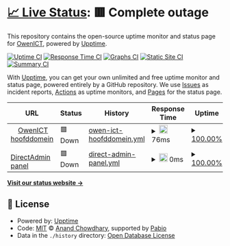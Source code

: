# [📈 Live Status](https://status.owenict.nl): <!--live status--> **🟥 Complete outage**

This repository contains the open-source uptime monitor and status page for [OwenICT](https://status.owenict.nl), powered by [Upptime](https://github.com/upptime/upptime).

[![Uptime CI](https://github.com/OwenICT/uptime-monitor/workflows/Uptime%20CI/badge.svg)](https://github.com/OwenICT/uptime-monitor/actions?query=workflow%3A%22Uptime+CI%22)
[![Response Time CI](https://github.com/OwenICT/uptime-monitor/workflows/Response%20Time%20CI/badge.svg)](https://github.com/OwenICT/uptime-monitor/actions?query=workflow%3A%22Response+Time+CI%22)
[![Graphs CI](https://github.com/OwenICT/uptime-monitor/workflows/Graphs%20CI/badge.svg)](https://github.com/OwenICT/uptime-monitor/actions?query=workflow%3A%22Graphs+CI%22)
[![Static Site CI](https://github.com/OwenICT/uptime-monitor/workflows/Static%20Site%20CI/badge.svg)](https://github.com/OwenICT/uptime-monitor/actions?query=workflow%3A%22Static+Site+CI%22)
[![Summary CI](https://github.com/OwenICT/uptime-monitor/workflows/Summary%20CI/badge.svg)](https://github.com/OwenICT/uptime-monitor/actions?query=workflow%3A%22Summary+CI%22)

With [Upptime](https://upptime.js.org), you can get your own unlimited and free uptime monitor and status page, powered entirely by a GitHub repository. We use [Issues](https://github.com/OwenICT/uptime-monitor/issues) as incident reports, [Actions](https://github.com/OwenICT/uptime-monitor/actions) as uptime monitors, and [Pages](https://status.owenict.nl) for the status page.

<!--start: status pages-->
<!-- This summary is generated by Upptime (https://github.com/upptime/upptime) -->
<!-- Do not edit this manually, your changes will be overwritten -->
<!-- prettier-ignore -->
| URL | Status | History | Response Time | Uptime |
| --- | ------ | ------- | ------------- | ------ |
| <img alt="" src="https://icons.duckduckgo.com/ip3/owenict.nl.ico" height="13"> [OwenICT hoofddomein](https://owenict.nl) | 🟥 Down | [owen-ict-hoofddomein.yml](https://github.com/owenict-monitor/upptime/commits/HEAD/history/owen-ict-hoofddomein.yml) | <details><summary><img alt="Response time graph" src="./graphs/owen-ict-hoofddomein/response-time-week.png" height="20"> 76ms</summary><br><a href="https://status.owenict.nl/history/owen-ict-hoofddomein"><img alt="Response time 76" src="https://img.shields.io/endpoint?url=https%3A%2F%2Fraw.githubusercontent.com%2Fowenict-monitor%2Fupptime%2FHEAD%2Fapi%2Fowen-ict-hoofddomein%2Fresponse-time.json"></a><br><a href="https://status.owenict.nl/history/owen-ict-hoofddomein"><img alt="24-hour response time 76" src="https://img.shields.io/endpoint?url=https%3A%2F%2Fraw.githubusercontent.com%2Fowenict-monitor%2Fupptime%2FHEAD%2Fapi%2Fowen-ict-hoofddomein%2Fresponse-time-day.json"></a><br><a href="https://status.owenict.nl/history/owen-ict-hoofddomein"><img alt="7-day response time 76" src="https://img.shields.io/endpoint?url=https%3A%2F%2Fraw.githubusercontent.com%2Fowenict-monitor%2Fupptime%2FHEAD%2Fapi%2Fowen-ict-hoofddomein%2Fresponse-time-week.json"></a><br><a href="https://status.owenict.nl/history/owen-ict-hoofddomein"><img alt="30-day response time 76" src="https://img.shields.io/endpoint?url=https%3A%2F%2Fraw.githubusercontent.com%2Fowenict-monitor%2Fupptime%2FHEAD%2Fapi%2Fowen-ict-hoofddomein%2Fresponse-time-month.json"></a><br><a href="https://status.owenict.nl/history/owen-ict-hoofddomein"><img alt="1-year response time 76" src="https://img.shields.io/endpoint?url=https%3A%2F%2Fraw.githubusercontent.com%2Fowenict-monitor%2Fupptime%2FHEAD%2Fapi%2Fowen-ict-hoofddomein%2Fresponse-time-year.json"></a></details> | <details><summary><a href="https://status.owenict.nl/history/owen-ict-hoofddomein">100.00%</a></summary><a href="https://status.owenict.nl/history/owen-ict-hoofddomein"><img alt="All-time uptime 100.00%" src="https://img.shields.io/endpoint?url=https%3A%2F%2Fraw.githubusercontent.com%2Fowenict-monitor%2Fupptime%2FHEAD%2Fapi%2Fowen-ict-hoofddomein%2Fuptime.json"></a><br><a href="https://status.owenict.nl/history/owen-ict-hoofddomein"><img alt="24-hour uptime 100.00%" src="https://img.shields.io/endpoint?url=https%3A%2F%2Fraw.githubusercontent.com%2Fowenict-monitor%2Fupptime%2FHEAD%2Fapi%2Fowen-ict-hoofddomein%2Fuptime-day.json"></a><br><a href="https://status.owenict.nl/history/owen-ict-hoofddomein"><img alt="7-day uptime 100.00%" src="https://img.shields.io/endpoint?url=https%3A%2F%2Fraw.githubusercontent.com%2Fowenict-monitor%2Fupptime%2FHEAD%2Fapi%2Fowen-ict-hoofddomein%2Fuptime-week.json"></a><br><a href="https://status.owenict.nl/history/owen-ict-hoofddomein"><img alt="30-day uptime 100.00%" src="https://img.shields.io/endpoint?url=https%3A%2F%2Fraw.githubusercontent.com%2Fowenict-monitor%2Fupptime%2FHEAD%2Fapi%2Fowen-ict-hoofddomein%2Fuptime-month.json"></a><br><a href="https://status.owenict.nl/history/owen-ict-hoofddomein"><img alt="1-year uptime 100.00%" src="https://img.shields.io/endpoint?url=https%3A%2F%2Fraw.githubusercontent.com%2Fowenict-monitor%2Fupptime%2FHEAD%2Fapi%2Fowen-ict-hoofddomein%2Fuptime-year.json"></a></details>
| <img alt="" src="https://icons.duckduckgo.com/ip3/wing-of-hoatzin.vertexzone.nl.ico" height="13"> [DirectAdmin panel](https://wing-of-hoatzin.vertexzone.nl:222) | 🟥 Down | [direct-admin-panel.yml](https://github.com/owenict-monitor/upptime/commits/HEAD/history/direct-admin-panel.yml) | <details><summary><img alt="Response time graph" src="./graphs/direct-admin-panel/response-time-week.png" height="20"> 0ms</summary><br><a href="https://status.owenict.nl/history/direct-admin-panel"><img alt="Response time 0" src="https://img.shields.io/endpoint?url=https%3A%2F%2Fraw.githubusercontent.com%2Fowenict-monitor%2Fupptime%2FHEAD%2Fapi%2Fdirect-admin-panel%2Fresponse-time.json"></a><br><a href="https://status.owenict.nl/history/direct-admin-panel"><img alt="24-hour response time 0" src="https://img.shields.io/endpoint?url=https%3A%2F%2Fraw.githubusercontent.com%2Fowenict-monitor%2Fupptime%2FHEAD%2Fapi%2Fdirect-admin-panel%2Fresponse-time-day.json"></a><br><a href="https://status.owenict.nl/history/direct-admin-panel"><img alt="7-day response time 0" src="https://img.shields.io/endpoint?url=https%3A%2F%2Fraw.githubusercontent.com%2Fowenict-monitor%2Fupptime%2FHEAD%2Fapi%2Fdirect-admin-panel%2Fresponse-time-week.json"></a><br><a href="https://status.owenict.nl/history/direct-admin-panel"><img alt="30-day response time 0" src="https://img.shields.io/endpoint?url=https%3A%2F%2Fraw.githubusercontent.com%2Fowenict-monitor%2Fupptime%2FHEAD%2Fapi%2Fdirect-admin-panel%2Fresponse-time-month.json"></a><br><a href="https://status.owenict.nl/history/direct-admin-panel"><img alt="1-year response time 0" src="https://img.shields.io/endpoint?url=https%3A%2F%2Fraw.githubusercontent.com%2Fowenict-monitor%2Fupptime%2FHEAD%2Fapi%2Fdirect-admin-panel%2Fresponse-time-year.json"></a></details> | <details><summary><a href="https://status.owenict.nl/history/direct-admin-panel">100.00%</a></summary><a href="https://status.owenict.nl/history/direct-admin-panel"><img alt="All-time uptime 100.00%" src="https://img.shields.io/endpoint?url=https%3A%2F%2Fraw.githubusercontent.com%2Fowenict-monitor%2Fupptime%2FHEAD%2Fapi%2Fdirect-admin-panel%2Fuptime.json"></a><br><a href="https://status.owenict.nl/history/direct-admin-panel"><img alt="24-hour uptime 100.00%" src="https://img.shields.io/endpoint?url=https%3A%2F%2Fraw.githubusercontent.com%2Fowenict-monitor%2Fupptime%2FHEAD%2Fapi%2Fdirect-admin-panel%2Fuptime-day.json"></a><br><a href="https://status.owenict.nl/history/direct-admin-panel"><img alt="7-day uptime 100.00%" src="https://img.shields.io/endpoint?url=https%3A%2F%2Fraw.githubusercontent.com%2Fowenict-monitor%2Fupptime%2FHEAD%2Fapi%2Fdirect-admin-panel%2Fuptime-week.json"></a><br><a href="https://status.owenict.nl/history/direct-admin-panel"><img alt="30-day uptime 100.00%" src="https://img.shields.io/endpoint?url=https%3A%2F%2Fraw.githubusercontent.com%2Fowenict-monitor%2Fupptime%2FHEAD%2Fapi%2Fdirect-admin-panel%2Fuptime-month.json"></a><br><a href="https://status.owenict.nl/history/direct-admin-panel"><img alt="1-year uptime 100.00%" src="https://img.shields.io/endpoint?url=https%3A%2F%2Fraw.githubusercontent.com%2Fowenict-monitor%2Fupptime%2FHEAD%2Fapi%2Fdirect-admin-panel%2Fuptime-year.json"></a></details>

<!--end: status pages-->

[**Visit our status website →**](https://status.owenict.nl)

## 📄 License

- Powered by: [Upptime](https://github.com/upptime/upptime)
- Code: [MIT](./LICENSE) © [Anand Chowdhary](https://anandchowdhary.com), supported by [Pabio](https://pabio.com)
- Data in the `./history` directory: [Open Database License](https://opendatacommons.org/licenses/odbl/1-0/)
